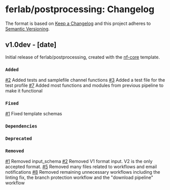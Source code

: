 # ferlab/postprocessing: Changelog

The format is based on [Keep a Changelog](https://keepachangelog.com/en/1.0.0/)
and this project adheres to [Semantic Versioning](https://semver.org/spec/v2.0.0.html).

## v1.0dev - [date]

Initial release of ferlab/postprocessing, created with the [nf-core](https://nf-co.re/) template.

### `Added`
[#2](https://github.com/FelixAntoineLeSieur/Post-processing-Pipeline/pull/2) Added tests and samplefile channel functions
[#3](https://github.com/FelixAntoineLeSieur/Post-processing-Pipeline/pull/3) Added a test file for the test profile
[#7](https://github.com/Ferlab-Ste-Justine/Post-processing-Pipeline/pull/7) Added most functions and modules from previous pipeline to make it functional

### `Fixed`
[#1](https://github.com/FelixAntoineLeSieur/Post-processing-Pipeline/pull/1) Fixed template schemas

### `Dependencies`

### `Deprecated`

### `Removed`
[#1](https://github.com/FelixAntoineLeSieur/Post-processing-Pipeline/pull/1) Removed input_schema
[#2](https://github.com/FelixAntoineLeSieur/Post-processing-Pipeline/pull/2) Removed V1 format input. V2 is the only accepted format.
[#5](https://github.com/Ferlab-Ste-Justine/Post-processing-Pipeline/pull/5) Removed many files related to workflows and email notifications
[#8](https://github.com/Ferlab-Ste-Justine/Post-processing-Pipeline/pull/8) Removed remaining unnecessary workflows including the linting fix, the branch protection workflow and the "download pipeline" workflow
